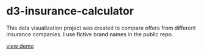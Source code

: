 # d3-insurance-calculator

This data visualization project was created to compare offers from different insurance companies.
I use fictive brand names in the public repo.

[view demo](https://d3-insurance-app.web.app/)